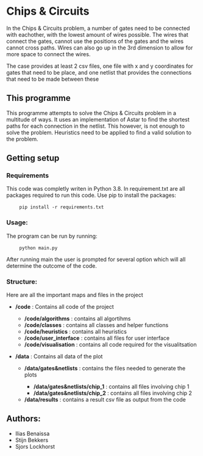 # Chips & Circuits
<p>In the Chips & Circuits problem, a number of gates need to be connected with eachother, with the lowest amount of wires possible. The wires that connect the gates, cannot use the positions of the gates and the wires cannot cross paths. Wires can also go up in the 3rd dimension to allow for more space to connect the wires.</p>

<p>The case provides at least 2 csv files, one file with x and y coordinates for gates that need to be place, and one netlist that provides the connections that need to be made between these </p>

## This programme

<p>This programme attempts to solve the Chips & Circuits problem in a multitude of ways. It uses an implementation of Astar to find the shortest paths for each connection in the netlist. This however, is not enough to solve the problem. Heuristics need to be applied to find a valid solution to the problem.</p>

## Getting setup
### Requirements
<p> This code was completly writen in Python 3.8. In requirement.txt are all packages required to run this code. Use pip to install the packages:</p>
<pre>
    <code>pip install -r requirements.txt</code>
</pre>

### Usage: 
<p>The program can be run by running:</p>
<pre>
    <code>python main.py</code>
</pre>
<p>After running main the user is prompted for several option which will all determine the outcome of the code.</p>

### Structure:
<p> Here are all the important maps and files in the project</p>
<ul>
    <li><strong>/code</strong>
        : Contains all code of the project
    </li>
    <ul>
        <li><strong>/code/algorithms</strong>
            : contains all algortihms
        </li>
        <li><strong>/code/classes</strong>
            : contains all classes and helper functions
        </li>
        <li><strong>/code/heuristics</strong>
            : contains all heuristics
        </li>
        <li><strong>/code/user_interface</strong>
            : contains all files for user interface
        </li>
        <li><strong>/code/visualisation</strong>
            : contains all code required for the visualitsation
        </li>
    </ul>
</ul>
<ul>
    <li><strong>/data</strong>
        : Contains all data of the plot
    </li>
    <ul>
        <li><strong>/data/gates&netlists</strong>
            : contains the files needed to generate the plots
        </li>
        <ul>
            <li><strong>/data/gates&netlists/chip_1</strong>
            : contains all files involving chip 1
            </li>
            <li><strong>/data/gates&netlists/chip_2</strong>
            : contains all files involving chip 2
            </li>
        </ul>
        <li><strong>/data/results</strong>
            : contains a result csv file as output from the code
        </li>
    </ul>
</ul>

## Authors:
- Ilias Benaissa
- Stijn Bekkers
- Sjors Lockhorst